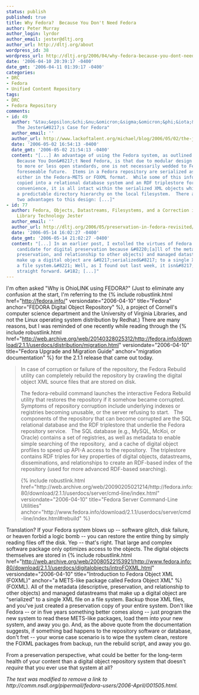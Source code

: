 ```yaml
---
status: publish
published: true
title: Why Fedora?  Because You Don't Need Fedora
author: Peter Murray
author_login: lyrdor
author_email: jester@dltj.org
author_url: http://dltj.org/about
wordpress_id: 38
wordpress_url: http://dltj.org/2006/04/why-fedora-because-you-dont-need-fedora/
date: '2006-04-10 20:39:17 -0400'
date_gmt: '2006-04-11 01:39:17 -0400'
categories:
- DRC
- Fedora
- Unified Content Repository
tags:
- DRC
- Fedora Repository
comments:
- id: 49
  author: "&tau;&epsilon;&chi;&nu;&omicron;&sigma;&omicron;&phi;&iota;&alpha; &raquo;
    The Jester&#8217;s Case for Fedora"
  author_email: ''
  author_url: http://www.lackoftalent.org/michael/blog/2006/05/02/the-jesters-case-for-fedora/
  date: '2006-05-02 16:54:13 -0400'
  date_gmt: '2006-05-02 21:54:13 -0400'
  content: "[...] An advantage of using the Fedora system, as outlined in Why Fedora?
    Because You Don&#8217;t Need Fedora, is that due to modular design and adherence
    to more or less open standards, one is not necessarily wedded to Fedora for the
    foreseeable future.  Items in a Fedora repository are serialized as XML objects,
    either in the Fedora-METS or FOXML format.  While some of this information is
    copied into a relational database system and an RDF triplestore for speed and
    convenience, it is all intact within the serialized XML objects which reside in
    a predictable directory hierarchy on the local filesystem.  There are at least
    two advantages to this design: [...]"
- id: 77
  author: Fedora, Objects, Datastreams, Filesystems, and a Correction in Disruptive
    Library Technology Jester
  author_email: ''
  author_url: http://dltj.org/2006/05/preservation-in-fedora-revisited/
  date: '2006-05-14 16:02:27 -0400'
  date_gmt: '2006-05-14 21:02:27 -0400'
  content: "[...] In an earlier post, I extolled the virtues of Fedora as an ideal
    candidate for digital preservation because &#8220;[a]ll of the metadata (descriptive,
    preservation, and relationship to other objects) and managed datastreams that
    make up a digital object are &#8217;serialized&#8217; to a single XML file on
    a file system.&#8221; Well, as I found out last week, it isn&#8217;t quite that
    straight forward. &#182; [...]"
---
```

I'm often asked "Why is OhioLINK using FEDORA?" (Just to eliminate any confusion at the start, I'm referring to the {% include robustlink.html href="http://fedora.info/" versiondate="2006-04-10" title="Fedora" anchor="FEDORA Digital Object Repository" %}, a project of Cornell's computer science department and the University of Virginia Libraries, and not the Linux operating system distribution by Redhat.)
There are many reasons, but I was reminded of one recently while reading through the {% include robustlink.html href="http://web.archive.org/web/20140328025312/http://fedora.info/download/2.1.1/userdocs/distribution/migration.html" versiondate="2006-04-10" title="Fedora Upgrade and Migration Guide" anchor="migration documentation" %} for the 2.1.1 release that came out today.

<blockquote><p>In case of corruption or failure of the repository, the Fedora Rebuild utility can completely rebuild the repository by crawling the digital object XML source files that are stored on disk.</p>
<p>The fedora-rebuild command launches the interactive Fedora Rebuild utility that restores the repository if it somehow became corrupted.&nbsp;&nbsp; Symptoms of repository corruption include underlying indexes or registries becoming unusable, or the server refusing to start.&nbsp;&nbsp; The components of the repository that can become corrupted are the SQL relational database and the RDF triplestore that underlie the Fedora repository service.&nbsp;&nbsp; The SQL database (e.g., MySQL, McKoi, or Oracle) contains a set of registries, as well as metadata to enable simple searching of the repository,&nbsp; and a cache of digital object profiles to speed up API-A access to the repository.&nbsp; The triplestore contains RDF triples for key properties of digital objects, datastreams, disseminations, and relationships to create an RDF-based index of the repository (used for more advanced RDF-based searching).</p>
<p>{% include robustlink.html href="http://web.archive.org/web/20090205021214/http://fedora.info:80/download/2.1.1/userdocs/server/cmd-line/index.html" versiondate="2006-04-10" title="Fedora Server Command-Line Utilities" anchor="http://www.fedora.info/download/2.1.1/userdocs/server/cmd-line/index.html#rebuild" %}</p></blockquote>

Translation?
If your Fedora system blows up -- software glitch, disk failure, or heaven forbid a logic bomb -- you can restore the entire thing by simply reading files off the disk.
Yep -- that's right.
That large and complex software package only optimizes access to the objects.
The digital objects themselves are stored in {% include robustlink.html href="http://web.archive.org/web/20080522153921/http://www.fedora.info:80/download/2.1.1/userdocs/digitalobjects/introFOXML.html" versiondate="2006-04-10" title="Introduction to Fedora Object XML (FOXML)" anchor="a METS-like package called Fedora Object XML" %} (FOXML).
All of the metadata (descriptive, preservation, and relationship to other objects) and managed datastreams that make up a digital object are "serialized" to a single XML file on a file system.
Backup those XML files, and you've just created a preservation copy of your entire system.
Don't like Fedora -- or in five years something better comes along -- just program the new system to read these METS-like packages, load them into your new system, and away you go.
And, as the above quote from the documentation suggests, if something bad happens to the repository software or database, don't fret -- your worse case scenario is to wipe the system clean, restore the FOXML packages from backup, run the rebuild script, and away you go.

From a preservation perspective, what could be better for the long-term health of your content than a digital object repository system that doesn't <i>require </i>that you ever use that system at all?

<p style="padding:0;margin:0;font-style:italic;">The text was modified to remove a link to http://comm.nsdl.org/pipermail/fedora-users/2006-April/001505.html.</p>
